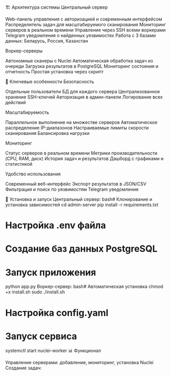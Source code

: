 🏗️ Архитектура системы
Центральный сервер

Web-панель управления с авторизацией и современным интерфейсом
Распределитель задач для масштабируемого сканирования
Мониторинг серверов в реальном времени
Управление через SSH всеми воркерами
Telegram уведомления о найденных уязвимостях
Работа с 3 базами данных: Беларусь, Россия, Казахстан

Воркер-серверы

Автономные сканеры с Nuclei
Автоматическая обработка задач из очереди
Загрузка результатов в PostgreSQL
Мониторинг состояния и отчетность
Простая установка через скрипт

🔧 Ключевые особенности
Безопасность

Отдельные пользователи БД для каждого сервера
Централизованное хранение SSH-ключей
Авторизация в админ-панели
Логирование всех действий

Масштабируемость

Параллельное выполнение на множестве серверов
Автоматическое распределение IP-диапазонов
Настраиваемые лимиты скорости сканирования
Балансировка нагрузки

Мониторинг

Статус серверов в реальном времени
Метрики производительности (CPU, RAM, диск)
История задач и результатов
Дашборд с графиками и статистикой

Удобство использования

Современный веб-интерфейс
Экспорт результатов в JSON/CSV
Фильтрация и поиск по уязвимостям
Telegram уведомления

🚀 Установка и запуск
Центральный сервер:
bash# Клонирование и установка зависимостей
cd admin-server
pip install -r requirements.txt

# Настройка .env файла
# Создание баз данных PostgreSQL
# Запуск приложения
python app.py
Воркер-сервер:
bash# Автоматическая установка
chmod +x install.sh
sudo ./install.sh

# Настройка config.yaml
# Запуск сервиса
systemctl start nuclei-worker
📊 Функционал

Управление серверами: добавление, мониторинг, установка Nuclei
Создание задач:
